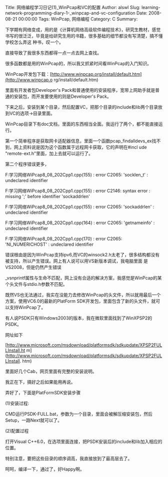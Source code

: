 Title: 网络编程学习日记(1)_WinPcap和VC的配置
Author: alswl
Slug: learning-network-programming-diary-1-_winpcap-and-vc-configuration
Date: 2008-08-21 00:00:00
Tags: WinPcap, 网络编程
Category: C
Summary: 

下学期有网络变成，用的是《计算机网络高级软件编程技术》，研究生教材，感觉书写的很泛泛，毕竟是给研究生用的书籍，很多基础的细节都没有写清楚，搞不懂学校怎么弄这
种书，叹一个。

直接导致了我很多东西都得一点一点去网上查找。

很多函数都是用的WinPcap的，所以我又抓紧时间看WinPcap的入门知识。

WinPcap开发包下载：[http://www.winpcap.org/install/default.htm](http://www.winpcap.o
rg/install/default.htm)

里面有开发者包Developer's Pack和普通使用的安装程序，宽带上网助手就是普通的安装包，而开发要使用的则是Developer's Pack。

下来之后，安装到某个目录，然后配置VC，把那个目录的include和lib两个目录放到VC的选项->目录里面。

WinPcap目录下有doc文档，里面的东西相当全面。我运行了两个，都不能直接运行。

第一个简单程序是获取网卡适配器信息，里面一个函数pcap_findalldevs_ex找不到，网上资料说是因为这个函数属于远程网卡获取，它的声明在#incl
ude "remote-ext.h"里面，加上去就可以运行了。

第二个程序错误更多，

F:学习网络WiPcap8_08_202Cpp1.cpp(155) : error C2065: 'socklen_t' : undeclared
identifier

F:学习网络WiPcap8_08_202Cpp1.cpp(155) : error C2146: syntax error : missing ';'
before identifier 'sockaddrlen'

F:学习网络WiPcap8_08_202Cpp1.cpp(155) : error C2065: 'sockaddrlen' : undeclared
identifier

F:学习网络WiPcap8_08_202Cpp1.cpp(164) : error C2065: 'getnameinfo' : undeclared
identifier

F:学习网络WiPcap8_08_202Cpp1.cpp(170) : error C2065: 'NI_NUMERICHOST' : undeclared
identifier

错误根由是因为WinPcap支持ipv6,而VC的winsock2.h太老了，很多结构都没有被支持，所以产生错误。网上有人说可以用VS新版本调试，我电脑里面
是VS2008，但是仍然产生错误

_vsnprintf属性与生命不匹配，网上没有合适的解决方案，我感觉是WinPcap的某个头文件与stdio.h参数不匹配。

既然VS也无法通过，我实在没能力去修改WinPcap的头文件，所以就用最后一个方案，使用VC6.0的最新的PlatForm
SDK开发包，里面包含了新的头文件，就可以支持WinPcap了。

有人说PSDK只有Windows2003的版本，我在微软里面找到了WinXPSP2的PSDK。

网址如下

[http://www.microsoft.com/msdownload/platformsdk/sdkupdate/XPSP2FULLInstall.ht
m](http://www.microsoft.com/msdownload/platformsdk/sdkupdate/XPSP2FULLInstall.
htm)

里面好几个Cab，网页里面有完整的安装说明。

我正在下，搞好之后如果能用再说。

弄好了，下面是PlatFormSDK安装步骤

(1)安装过程:

CMD运行PSDK-FULL.bat，参数为一个目录，里面会被解压缩安装包，然后Setup，一路Next就可以了。

(2)配置过程

打开Visual C++6.0，在选项里面连接，把PSDK安装后的include和lib加入相应的位置。

特别注意，要把这些目录的顺序调高，我直接放到了最高层去了。

呵呵，编译一下，通过了，好Happy啊。

